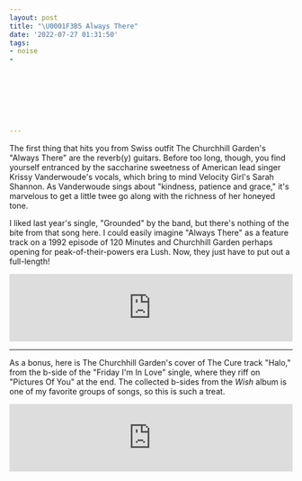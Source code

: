 ```yaml
---
layout: post
title: "\U0001F3B5 Always There"
date: '2022-07-27 01:31:50'
tags:
- noise
- 








---
```


The first thing that hits you from Swiss outfit The Churchhill Garden's "Always There" are the reverb(y) guitars. Before too long, though, you find yourself entranced by the saccharine sweetness of American lead singer Krissy Vanderwoude's vocals, which bring to mind Velocity Girl's Sarah Shannon. As Vanderwoude sings about "kindness, patience and grace," it's marvelous to get a little twee go along with the richness of her honeyed tone.

I liked last year's single, "Grounded" by the band, but there's nothing of the bite from that song here. I could easily imagine "Always There" as a feature track on a 1992 episode of 120 Minutes and Churchhill Garden perhaps opening for peak-of-their-powers era Lush. Now, they just have to put out a full-length!

<!--kg-card-begin: html--><iframe style="border: 0; width: 100%; height: 120px;" src="https://bandcamp.com/EmbeddedPlayer/track=1108277072/size=large/bgcol=ffffff/linkcol=63b2cc/tracklist=false/artwork=small/transparent=true/" seamless><a href="https://thechurchhillgarden.bandcamp.com/track/always-there">always there by the churchhill garden</a></iframe><!--kg-card-end: html-->
* * *

As a bonus, here is The Churchhill Garden's cover of The Cure track "Halo," from the b-side of the "Friday I'm In Love" single, where they riff on "Pictures Of You" at the end. The collected b-sides from the _Wish_ album is one of my favorite groups of songs, so this is such a treat.

<!--kg-card-begin: html--><iframe style="border: 0; width: 100%; height: 120px;" src="https://bandcamp.com/EmbeddedPlayer/track=558017820/size=large/bgcol=ffffff/linkcol=63b2cc/tracklist=false/artwork=small/transparent=true/" seamless><a href="https://thechurchhillgarden.bandcamp.com/track/halo-the-cure-cover-version">halo (the cure cover version) by the churchhill garden</a></iframe><!--kg-card-end: html-->